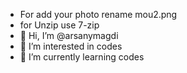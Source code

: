 - For add your photo rename mou2.png 
- for Unzip use 7-zip
- 👋 Hi, I’m @arsanymagdi
- 👀 I’m interested in codes
- 🌱 I’m currently learning codes
